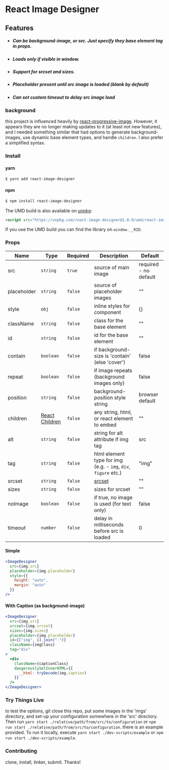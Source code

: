 # React Image Designer

## Features

- ##### Can be background-image, or src. Just specify they base element tag in props.
- ##### Loads only if visible in window.
- ##### Support for srcset and sizes.
- ##### Placeholder present until src image is loaded (blank by default)
- ##### Can set custom timeout to delay src image load

### background

this project is influenced heavily by [react-progressive-image](https://www.npmjs.com/package/react-progressive-image). However, it appears they are no longer making updates to it (at least not new features), and I needed something similar that had options to generate background-images, use dynamic base element types, and handle `children`. I also prefer a simplified syntax.

### Install

#### yarn
```sh
$ yarn add react-image-designer
```

#### npm
```sh
$ npm install react-image-designer
```

The UMD build is also available on [unpkg](https://unpkg.com):

```html
<script src="https://unpkg.com/react-image-designer@1.0.0/umd/react-image-designer.min.js"></script>
```

If you use the UMD build you can find the library on `window.__RID`.

### Props

| Name | Type | Required | Description | Default |
| -- | -- | -- | -- | -- |
| src | `string` | `true`   | source of main image | required - no default |
| placeholder | `string` | `false`  | source of placeholder images | "" |
| style | `obj` | `false`  | inline styles for component | {} |
| className | `string` | `false`  | class for the base element | "" |
| id | `string` | `false`  | id for the base element | "" |
| contain | `boolean` | `false`  | if background-size is 'contain' (else 'cover') | false |
| repeat | `boolean` | `false`  | if image repeats (background images only) | false |
| position | `string` | `false`  | background-position style string | browser default |
| children | [React Children](https://reactjs.org/docs/react-api.html#reactchildren) | `false`  | any string, html, or react element to embed | "" |
| alt | `string` | `false`  | string for alt attribute if img tag | src |
| tag | `string` | `false`  | html element type for img (e.g. - `img`, `div`, `figure` etc.) | "img" |
| srcset | `string` | `false`  | [srcset](https://developer.mozilla.org/en-US/docs/Web/HTML/Element/img#attr-srcset) | "" |
| sizes | `string` | `false`  | sizes for srcset | "" |
| noImage | `boolean` | `false`  | if true, no image is used (for text only) | false |
| timeout | `number` | `false`  | delay in milliseconds before src is loaded | 0 |

#### Simple

```jsx
<ImageDesigner
  src={img.src}
  placeholder={img.placeholder}
  style={{
    height: "auto",
    margin: "auto"
  }}
/>
```

#### With Caption (as background-image)

```jsx
<ImageDesigner
  src={img.src}
  srcset={img.srcset}
  sizes={img.sizes}
  placeholder={img.placeholder}
  id={["img", i].join("-")}
  className={imgClass}
  tag="div"
>
  <div
    className={captionClass}
    dangerouslySetInnerHTML={{
      __html: tryDecode(img.caption)
    }}
  />
</ImageDesigner>
```

### Try Things Live
to test the options, git close this repo, put some images in the 'imgs' directory, and set-up your configuration somewhere in the 'src' directory. Then run ``yarn start ./relative/path/from/src/to/configuration`` or ``npm run start ./relative/path/from/src/to/configuration``. there is an example provided. To run it locally, execute ``yarn start ./dev-scripts/example`` or ``npm run start ./dev-scripts/example``.

### Contributing
clone, install, tinker, submit. Thanks!
